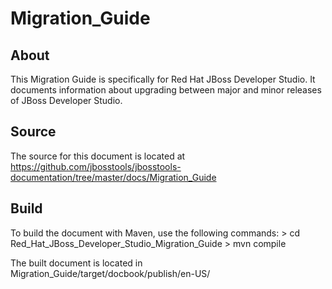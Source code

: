 Migration_Guide
==================================================


About
-----
This Migration Guide is specifically for Red Hat JBoss Developer Studio. It documents information about upgrading between major and minor releases of JBoss Developer Studio.


Source
------
The source for this document is located at https://github.com/jbosstools/jbosstools-documentation/tree/master/docs/Migration_Guide


Build
-----
To build the document with Maven, use the following commands:
	> cd Red_Hat_JBoss_Developer_Studio_Migration_Guide
	> mvn compile
	
The built document is located in Migration_Guide/target/docbook/publish/en-US/
